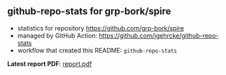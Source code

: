 ## github-repo-stats for grp-bork/spire

- statistics for repository https://github.com/grp-bork/spire
- managed by GitHub Action: https://github.com/jgehrcke/github-repo-stats
- workflow that created this README: `github-repo-stats`

**Latest report PDF**: [report.pdf](https://github.com/grp-bork/spire/raw/github-repo-stats/grp-bork/spire/latest-report/report.pdf)

